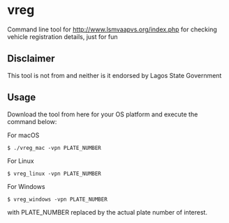 # vreg
Command line tool for http://www.lsmvaapvs.org/index.php for checking vehicle registration details, just for fun

## Disclaimer

This tool is not from and neither is it endorsed by Lagos State Government

## Usage

Download the tool from here for your OS platform and execute the command below:


For macOS

    $ ./vreg_mac -vpn PLATE_NUMBER

For Linux

    $ vreg_linux -vpn PLATE_NUMBER

 For Windows

    $ vreg_windows -vpn PLATE_NUMBER

with PLATE_NUMBER replaced by the actual plate number of interest.
